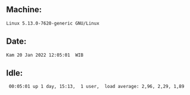 ## Machine:
```
Linux 5.13.0-7620-generic GNU/Linux
```
## Date:
```
Kam 20 Jan 2022 12:05:01  WIB
```
## Idle:
```
 00:05:01 up 1 day, 15:13,  1 user,  load average: 2,96, 2,29, 1,89
```

